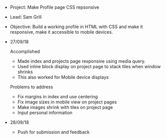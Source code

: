 - Project: Make Profile page CSS repsonsive

- Lead: Sam Grill

- Objective: Build a working profile in HTML with CSS and make it responsive, make it accessible to mobile
devices.

- 27/09/18

	Accomplished

	- Made index and projects page responsive using media query.
	- Used inline block display on project page to stack tiles when window shrinks
	- This also worked for Mobile device displays

	Problems to address

	- Fix margins in index and use centering
	- Fix image sizes in mobile view on project pages
	- Make images shrink with tiles on project page
	- Input personal information

- 28/09/18

	- Push for submission and feedback
